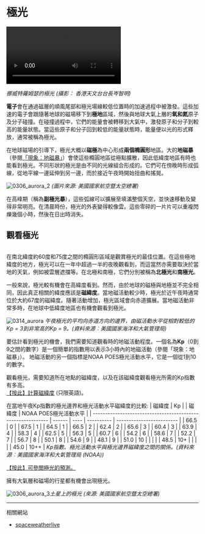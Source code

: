 # 極光

<video controls loop autoplay>
  <source src="./static/shunchiming.mp4" type="video/mp4">
  Your browser does not support HTML5 video.
</video>

*挪威特羅姆瑟的極光 (攝影： 香港天文台台長岑智明)*

**電子**會在通過磁層的順風尾部和極光場線較低位置時的加速過程中被激發。這些加速的電子會跟隨著地球的磁場移下到**極地**區域，然後與地球大氣上層的**氧和氮**原子及分子碰撞。在碰撞過程中，它們的能量會被轉移到大氣中，激發原子和分子到較高的能量狀態。當這些原子和分子回到較低的能量狀態時，能量便以光的形式釋放，通常被稱為極光。

在地球磁場的引導下，極光大概以**磁極**為中心形成**兩個橢圓形**地區。大的**地磁暴**（參閱<a href="#/zh_hk/section/phenomena/geomagnetic-storms">「現象：地磁暴」</a>）會使這些橢圓地區從極點擴散，因此低緯度地區有時也能看到極光。不同形狀的極光是由不同的光線組合形成的。它們可在傍晚時形成弧線，從地平線一邊延伸到另一邊，而於接近午夜時開始扭曲和搖晃。

![0306_aurora_2](./static/0306_aurora_2.png)
*(圖片來源: 美國國家航空暨太空總署)*

在高峰期（稱為**副極光暴**），這些弧線可以擴展至填滿整個天空，並快速移動及變得非常明亮。在清晨時份，極光的外表變得較像雲。這些零碎的一片片可以重複閃爍幾個小時，然後在日出時消失。

## 觀看極光

<section id="slider">
  <div class="slider-container">
    <div id="slides">
      <div class="slide">
        <img src="./static/aurora_ch_4.png" alt="">
      </div>
      <div class="slide">
        <img src="./static/aurora_ch_5.png" alt="">
      </div>
      <div class="slide">
        <img src="./static/aurora_ch_6.png" alt="">
      </div>
      <div class="slide">
        <img src="./static/aurora_ch_7.png" alt="">
      </div>
      <div class="slide">
        <img src="./static/aurora_ch_8.png" alt="">
      </div>
      <div class="slide">
        <img src="./static/aurora_ch_2.png" alt="">
      </div>
      <div class="slide">
        <img src="./static/aurora_ch_1.png" alt="">
      </div>
      <div class="slide">
        <img src="./static/aurora_ch_3.png" alt="">
      </div>
    </div>
  </div>
</section>

在南北緯度約60度和75度之間的橢圓形區域是觀賞極光的最佳位置。在這些極地緯度的地方，極光可以在一年中超過一半的夜晚觀看到，而這當然亦需要取決於當地的天氣，例如被雲層遮擋等。在北極和南極，它們分別被稱為**北極光**和**南極光**。

一般來說，極光較有機會在高緯度看到。然而，由於地球的磁極與地極並不完全相同，因此真正相關的緯度應該是**磁緯度**。當地磁活動較少時，極光於近午夜時通常位於大約67度的磁緯度。隨著活動增加，極光區域會向赤道擴展。當地磁活動非常多時，在地球中低緯度地區也有機會觀看到極光。

![0314_aurora](./static/0314_aurora.png)
*午夜極光的平均向赤道方向的邊界，由磁活動水平從相對較低的Kp = 3到非常高的Kp = 9。(資料來源︰美國國家海洋和大氣管理局)*

要估計看到極光的機會，我們需要知道觀看時的地磁活動程度。一個名為**Kp**（0到9之間的數字）是一個簡單的指數用以表示3小時內的地磁活動（參閱「現象：地磁暴」）。 地磁活動的另一個指標是NOAA POES極光活動水平，它是一個從1到10的數字。

觀看極光，需要知道所在地點的磁緯度，以及在該磁緯度觀看極光所需的Kp指數有多高。  
[【按此】計算磁緯度](http://www.geomag.bgs.ac.uk/data_service/models_compass/coord_calc.html) (只限英語)。

在當地午夜Kp指數的極光邊界和極光活動水平磁緯度的比較:
| 磁緯度                                                   | Kp |      | 磁緯度 | NOAA POES極光活動水平 |
| ------------------------------------------------------------ | ------ | ---- | ---------- | ------------------------- |
| 66.5                                                         | 0      |      | 67.5       | 1                         |
| 64.5                                                         | 1      |      | 66.5       | 2                         |
| 62.4                                                         | 2      |      | 65.6       | 3                         |
| 60.4                                                         | 3      |      | 63.9       | 4                         |
| 58.3                                                         | 4      |      | 62.5       | 5                         |
| 56.3                                                         | 5      |      | 60.7       | 6                         |
| 54.2                                                         | 6      |      | 58.6       | 7                         |
| 52.2                                                         | 7      |      | 56.7       | 8                         |
| 50.1                                                         | 8      |      | 54.6       | 9                         |
| 48.1                                                         | 9      |      | 51.0       | 10                        |
|                                                              |        |      | 48.5       | 10+                       |
|                                                              |        |      | 45.0       | 10++                      |
*Kp指數、極光活動水平與極光邊界磁緯度之間的關係。(資料來源︰美國國家海洋和大氣管理局 (NOAA))*

[【按此】可參閲極光的預測。](https://www.swpc.noaa.gov/products/aurora-30-minute-forecast)

擁有大氣層和磁場的行星都有機會出現極光。

![0306_aurora_3](./static/0306_aurora_3.jpg)*土星上的極光 (來源: 美國國家航空暨太空總署)*

---

相關網站

- [spaceweatherlive](https://www.spaceweatherlive.com/)
